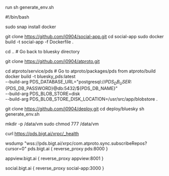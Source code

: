 run sh generate_env.sh


#!/bin/bash

sudo snap install docker 

git clone https://github.com/j0904/social-app.git 
cd social-app
sudo docker build -t  social-app  -f Dockerfile .

cd .. # Go back to bluesky directory

git clone https://github.com/j0904/atproto.git  
 
cd  atproto/service/pds # Go to atproto/packages/pds from atproto/build
docker build -t bluesky_pds:latest \
  --build-arg PDS_DATABASE_URL="postgresql://${PDS_DB_USER}:${PDS_DB_PASSWORD}@db:5432/${PDS_DB_NAME}" \
  --build-arg PDS_BLOB_STORE=disk \
  --build-arg PDS_BLOB_STORE_DISK_LOCATION=/usr/src/app/blobstore .
 
git clone https://github.com/j0904/deploy.git 
cd deploy/bluesky
 sh generate_env.sh

mkdir -p /data/vm
sudo chmod 777 /data/vm


curl https://pds.bigt.ai/xrpc/_health

wsdump "wss://pds.bigt.ai/xrpc/com.atproto.sync.subscribeRepos?cursor=0"
pds.bigt.ai {
  reverse_proxy pds:8000
}

appview.bigt.ai {
  reverse_proxy appview:8001
}

social.bigt.ai {
  reverse_proxy social-app:3000
}
